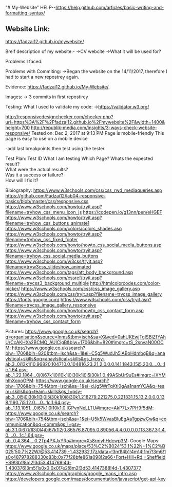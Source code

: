 "# My-Website" 
HELP--https://help.github.com/articles/basic-writing-and-formatting-syntax/

## Website Link:
https://fadzai12.github.io/mywebsite/

Breif description of my website:-
->CV webcite
->What it will be used for?


Problems I faced:

Problems with Commiting:
->Began the website on the 14/11/2017, therefore I had to start a new repostrey again. 

Evidence: https://fadzai12.github.io/My-Website/.

Images:
-> 3 commits in first repostirey 


Testing:
What I used to validate my code:
->https://validator.w3.org/

http://responsivedesignchecker.com/checker.php?url=https%3A%2F%2Ffadzai12.github.io%2Fmywebsite%2F&width=1400&height=700
http://republik-media.com/insights/3-ways-check-website-responsive/
Tested on: Dec 2, 2017 at 9:13 PM
Page is mobile-friendly
This page is easy to use on a mobile device

-add last breakpoints then test using the tester.

Test Plan:
Test ID
What I am testing
Which Page?
Whats the expected result?	
What were the actual results?	
Was it a success or failure?	
How will I fix it?


Bibiography:
https://www.w3schools.com/css/css_rwd_mediaqueries.asp
https://github.com/Fadzai12/lab04-responsive-basics/blob/master/css/responsive.css
https://www.w3schools.com/howto/tryit.asp?filename=tryhow_css_menu_icon_js
https://codepen.io/g13nn/pen/eHGEF
https://www.w3schools.com/howto/tryit.asp?filename=tryhow_css_buttons_animate1
https://www.w3schools.com/colors/colors_shades.asp
https://www.w3schools.com/howto/tryit.asp?filename=tryhow_css_fixed_footer
https://www.w3schools.com/howto/howto_css_social_media_buttons.asp
https://www.w3schools.com/howto/tryit.asp?filename=tryhow_css_social_media_buttons
https://www.w3schools.com/w3css/tryit.asp?filename=tryw3css_slideshow_animated
https://www.w3schools.com/tags/att_body_background.asp
https://www.w3schools.com/cssref/tryit.asp?filename=trycss3_background_multiple
http://htmlcolorcodes.com/color-picker/
https://www.w3schools.com/css/css_image_gallery.asp
https://www.w3schools.com/css/tryit.asp?filename=trycss_image_gallery
https://fonts.google.com/
https://www.w3schools.com/css/tryit.asp?filename=trycss_image_gallery_responsive
https://www.w3schools.com/howto/howto_css_contact_form.asp
https://www.w3schools.com/howto/tryit.asp?filename=tryhow_css_contact_form

Pictures:
https://www.google.co.uk/search?q=organisation&source=lnms&tbm=isch&sa=X&ved=0ahUKEwjTgISBlZfYAhUrCcAKHXa2BCMQ_AUICigB&biw=1706&bih=820#imgrc=tS_2snvaN00OCM:
https://www.google.co.uk/search?biw=1706&bih=820&tbm=isch&sa=1&ei=C5g5WudJh5iABoHdmbgB&q=anaylstical+skills&oq=anaylstical+skills&gs_l=psy-ab.3..0i13k1l10.96820.104710.0.104816.23.21.2.0.0.0.141.1843.15j5.20.0....0...1c.1.64.psy-ab..1.22.1864...0j0i67k1j0i10k1j0i30k1j0i5i30k1.0.49ASbUr9uEs#imgrc=IXYMhIhXopoGPM:
https://www.google.co.uk/search?biw=1706&bih=754&tbm=isch&sa=1&ei=dJg5WrTqKti0gAa1namYCA&q=team+skills&oq=team+skills&gs_l=psy-ab.3..0l5j0i30k1l3j0i5i30k1j0i8i30k1.218279.221275.0.221331.15.13.2.0.0.0.138.1160.7j5.12.0....0...1c.1.64.psy-ab..1.13.1051...0i67k1j0i10k1.0.IGPvnNeLLTU#imgrc=AkP7Lx7PH9f5dM:
https://www.google.co.uk/search?biw=1706&bih=754&tbm=isch&sa=1&ei=U5k5WvasBIuEgAaTgpzwCw&q=communication&oq=comm&gs_l=psy-ab.3.1.0i67k1l3j0l4j0i67k1l2j0.86576.87095.0.89056.4.4.0.0.0.0.113.367.3j1.4.0....0...1c.1.64.psy-ab..0.4.364....0.2Tp4PXJxYRo#imgrc=Xs8rmyhHdcwp3M:
Google Maps:
https://www.google.co.uk/maps/place/53%C2%B024'53.1%22N+1%C2%B025'50.7%22W/@53.414739,-1.432932,17z/data=!3m1!4b1!4m14!1m7!3m6!1s0x487978288330c83b:0x77f28bfe861a098!2s66+Fort+Hill+Rd,+Sheffield+S9!3b1!8m2!3d53.414769!4d-1.430376!3m5!1s0x0:0x0!7e2!8m2!3d53.4147388!4d-1.4307377
https://www.w3schools.com/graphics/google_maps_intro.asp
https://developers.google.com/maps/documentation/javascript/get-api-key